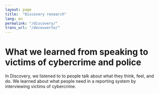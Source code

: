```yaml
---
layout: page
title:  "Discovery research"
lang: en
permalink: "/discovery/"
trans_url: "/decouverte/"
---
```


# What we learned from speaking to victims of cybercrime and police

In Discovery, we listened to to people talk about what they think, feel, and do. We learned about what people need in a reporting system by interviewing victims of cybercrime. 


